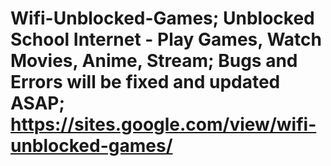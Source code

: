 # Wifi-Unblocked-Games; Unblocked School Internet - Play Games, Watch Movies, Anime, Stream; Bugs and Errors will be fixed and updated ASAP; https://sites.google.com/view/wifi-unblocked-games/
